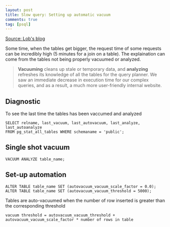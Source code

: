 ```yaml
---
layout: post
title: Slow query: Setting up automatic vacuum
comments: true
tag: [psql]
---
```



[Source: Lob's blog](https://lob.com/blog/supercharge-your-postgresql-performance)

Some time, when the tables get bigger, the request time of some requests can be incredibly high (5 minutes for a join on a table).
The explaination can come from the tables not being properly vacuumed or analyzed.

> **Vacuuming** cleans up stale or temporary data, and **analyzing** refreshes its knowledge of all the tables for the query planner. We saw an immediate decrease in execution time for our complex queries, and as a result, a much more user-friendly internal website.

## Diagnostic
To see the last time the tables has been vaccumed and analyzed
```
SELECT relname, last_vacuum, last_autovacuum, last_analyze, last_autoanalyze
FROM pg_stat_all_tables WHERE schemaname = 'public';
```

## Single shot vacuum
```
VACUUM ANALYZE table_name;
```

## Set-up automation
```
ALTER TABLE table_name SET (autovacuum_vacuum_scale_factor = 0.0);
ALTER TABLE table_name SET (autovacuum_vacuum_threshold = 5000);
```
Tables are auto-vacuumed when the number of row inserted is greater than the corresponding threshold
```
vacuum threshold = autovacuum_vacuum_threshold + autovacuum_vacuum_scale_factor * number of rows in table  
```
